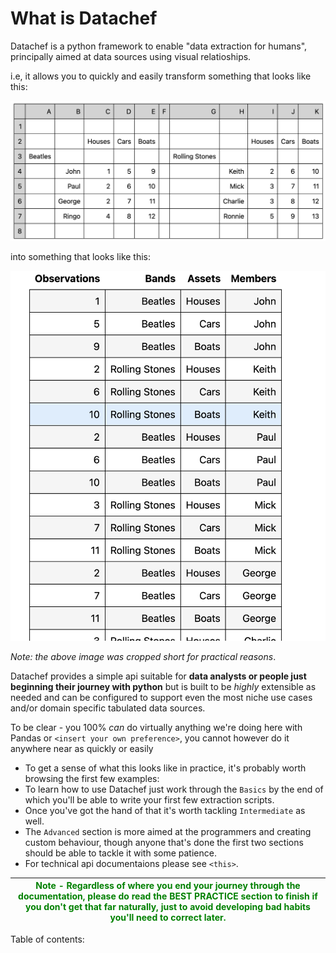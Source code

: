 # What is Datachef

Datachef is a python framework to enable "data extraction for humans", principally aimed at data sources using visual relatioships.

i.e, it allows you to quickly and easily transform something that looks like this:

![](./images/bands-before.png)

into something that looks like this:

![](./images/bands-after.png)

_Note: the above image was cropped short for practical reasons_.

Datachef provides a simple api suitable for **data analysts or people just beginning their journey with python** but is built to be _highly_ extensible as needed and can be configured to support even the most niche use cases and/or domain specific tabulated data sources.

To be clear - you 100% _can_ do virtually anything we're doing here with Pandas or `<insert your own preference>`, you cannot however do it anywhere near as quickly or easily

- To get a sense of what this looks like in practice, it's probably worth browsing the first few examples:
- To learn how to use Datachef just work through the `Basics` by the end of which you'll be able to write your first few extraction scripts.
- Once you've got the hand of that it's worth tackling `Intermediate` as well.
- The `Advanced` section is more aimed at the programmers and creating custom behaviour, though anyone that's done the first two sections should be able to tackle it with some patience.
- For technical api documentaions please see `<this>`.

| <span style="color:green">Note - Regardless of where you end your journey through the documentation, please do read the BEST PRACTICE section to finish if you don't get that far naturally, just to avoid developing bad habits you'll need to correct later.</span>|
|-----------------------------------------|

Table of contents:

```{tableofcontents}
```
